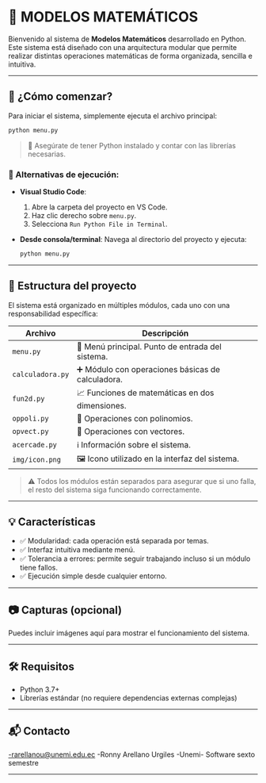 
# 🧮 MODELOS MATEMÁTICOS

Bienvenido al sistema de **Modelos Matemáticos** desarrollado en Python.  
Este sistema está diseñado con una arquitectura modular que permite realizar distintas operaciones matemáticas de forma organizada, sencilla e intuitiva.

---

## 🚀 ¿Cómo comenzar?

Para iniciar el sistema, simplemente ejecuta el archivo principal:

```bash
python menu.py
```

> 📝 Asegúrate de tener Python instalado y contar con las librerías necesarias.

### 🔧 Alternativas de ejecución:

- **Visual Studio Code**:
  1. Abre la carpeta del proyecto en VS Code.
  2. Haz clic derecho sobre `menu.py`.
  3. Selecciona `Run Python File in Terminal`.

- **Desde consola/terminal**:
  Navega al directorio del proyecto y ejecuta:

  ```bash
  python menu.py
  ```

---

## 🧩 Estructura del proyecto

El sistema está organizado en múltiples módulos, cada uno con una responsabilidad específica:

| Archivo            | Descripción                                                                 |
|--------------------|-----------------------------------------------------------------------------|
| `menu.py`          | 🧭 Menú principal. Punto de entrada del sistema.                            |
| `calculadora.py`   | ➕ Módulo con operaciones básicas de calculadora.                           |
| `fun2d.py`         | 📈 Funciones de matemáticas en dos dimensiones.                             |
| `oppoli.py`        | 🧮 Operaciones con polinomios.                                              |
| `opvect.py`        | 🧲 Operaciones con vectores.                                                |
| `acercade.py`      | ℹ️ Información sobre el sistema.                                            |
| `img/icon.png`     | 🖼 Icono utilizado en la interfaz del sistema.                             |

> ⚠️ Todos los módulos están separados para asegurar que si uno falla, el resto del sistema siga funcionando correctamente.

---

## 💡 Características

- ✅ Modularidad: cada operación está separada por temas.
- ✅ Interfaz intuitiva mediante menú.
- ✅ Tolerancia a errores: permite seguir trabajando incluso si un módulo tiene fallos.
- ✅ Ejecución simple desde cualquier entorno.

---

## 📷 Capturas (opcional)

Puedes incluir imágenes aquí para mostrar el funcionamiento del sistema.

---

## 🛠 Requisitos

- Python 3.7+
- Librerías estándar (no requiere dependencias externas complejas)

---

## 📬 Contacto
-rarellanou@unemi.edu.ec
-Ronny Arellano Urgiles
-Unemi- Software sexto semestre

---
